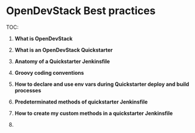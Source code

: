 # OpenDevStack Best practices

TOC:
1) **What is OpenDevStack**
2) **What is an OpenDevStack Quickstarter**
3) **Anatomy of a Quickstarter Jenkinsfile**
4) **Groovy coding conventions**
5) **How to declare and use env vars during Quickstarter deploy and build processes**
6) **Predeterminated methods of quickstarter Jenkinsfile**
7) **How to create my custom methods in a quickstarter Jenkinsfile**



1)
